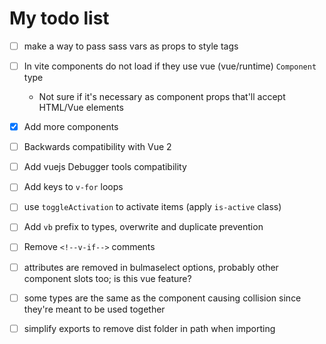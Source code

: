 # My todo list

- [ ] make a way to pass sass vars as props to style tags

- [ ] In vite components do not load if they use vue (vue/runtime) `Component` type

	- Not sure if it's necessary as component props that'll accept HTML/Vue elements

- [x] Add more components

- [ ] Backwards compatibility with Vue 2

- [ ] Add vuejs Debugger tools compatibility


- [ ] Add keys to `v-for` loops
- [ ] use `toggleActivation` to activate items (apply `is-active` class)
- [ ] Add `vb` prefix to types, overwrite and duplicate prevention
- [ ] Remove `<!--v-if-->` comments
- [ ] attributes are removed in bulmaselect options, probably other component slots too; is this vue feature?
- [ ] some types are the same as the component causing collision since they're meant to be used together
- [ ] simplify exports to remove dist folder in path when importing